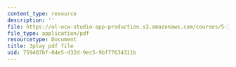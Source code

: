 ```yaml
---
content_type: resource
description: ''
file: https://ol-ocw-studio-app-production.s3.amazonaws.com/courses/5-310-laboratory-chemistry-fall-2019/759407bf04e5d32d9ec59bf77634311b_Ea2YTXJrhkM.pdf
file_type: application/pdf
resourcetype: Document
title: 3play pdf file
uid: 759407bf-04e5-d32d-9ec5-9bf77634311b
---
```


